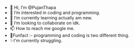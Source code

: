 - 👋 Hi, I’m @PujanThapa
- 👀 I’m interested in coding and programming.
- 🌱 I’m currently learning actually am new.
- 💞️ I’m looking to collaborate on idk.
- 📫 How to reach me google me.
- 👋Funfact :- programming and coding is two different thing.
- ✨I'm currently struggling.

<!---
PujanThapa/PujanThapa is a ✨ special ✨ repository because its `README.md` (this file) appears on your GitHub profile.
You can click the Preview link to take a look at your changes.
--->
